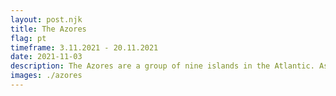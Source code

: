 ```yaml
---
layout: post.njk
title: The Azores
flag: pt
timeframe: 3.11.2021 - 20.11.2021
date: 2021-11-03
description: The Azores are a group of nine islands in the Atlantic. As an autonomous region they belong to Portugal. The biggest island São Miguel was the first destination of my world trip where I stayed for 2 1/2 weeks in November.
images: ./azores
---
```

